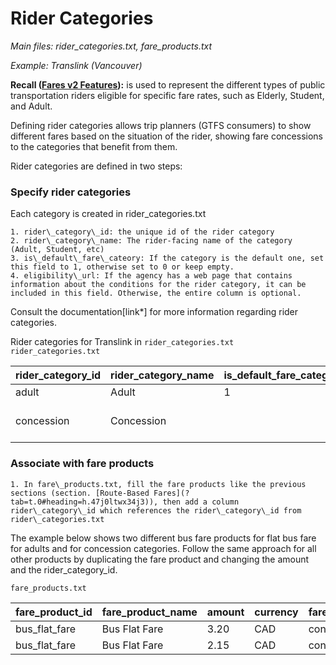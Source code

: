 # Rider Categories

*Main files: rider\_categories.txt, fare\_products.txt*

*Example: Translink (Vancouver)*

**Recall ([Fares v2 Features](?tab=t.0#heading=h.o1dhl0gqp9z8)):** is used to represent the different types of public transportation riders eligible for specific fare rates, such as Elderly, Student, and Adult.

Defining rider categories allows trip planners (GTFS consumers) to show different fares based on the situation of the rider, showing fare concessions to the categories that benefit from them.

Rider categories are defined in two steps:

### Specify rider categories

Each category is created in rider\_categories.txt

    1. rider\_category\_id: the unique id of the rider category  
    2. rider\_category\_name: The rider-facing name of the category (Adult, Student, etc)  
    3. is\_default\_fare\_cateory: If the category is the default one, set this field to 1, otherwise set to 0 or keep empty.  
    4. eligibility\_url: If the agency has a web page that contains information about the conditions for the rider category, it can be included in this field. Otherwise, the entire column is optional.  

Consult the documentation\[link\*\] for more information regarding rider categories.

Rider categories for Translink in `rider_categories.txt`  
`rider_categories.txt`

| rider\_category\_id | rider\_category\_name | is\_default\_fare\_category | eligibility\_url |
| :---- | :---- | :---- | :---- |
| adult | Adult | 1 |  |
| concession | Concession |  | https://www.translink.ca/transit-fares/pricing-and-fare-zones\#:\~:text=Fare%20Pricing-,Concession%20Fares,-Passengers%20who%20are |

### Associate with fare products

    1. In fare\_products.txt, fill the fare products like the previous sections (section. [Route-Based Fares](?tab=t.0#heading=h.47j0ltwx34j3)), then add a column rider\_category\_id which references the rider\_category\_id from rider\_categories.txt

The example below shows two different bus fare products for flat bus fare for adults and for concession categories. Follow the same approach for all other products by duplicating the fare product and changing the amount and the rider\_category\_id.

`fare_products.txt`

| fare\_product\_id | fare\_product\_name | amount | currency | fare\_media\_id | rider\_category\_id |
| :---- | :---- | :---- | :---- | :---- | :---- |
| bus\_flat\_fare | Bus Flat Fare | 3.20 | CAD | contactless | adult |
| bus\_flat\_fare | Bus Flat Fare | 2.15 | CAD | contactless | concession |